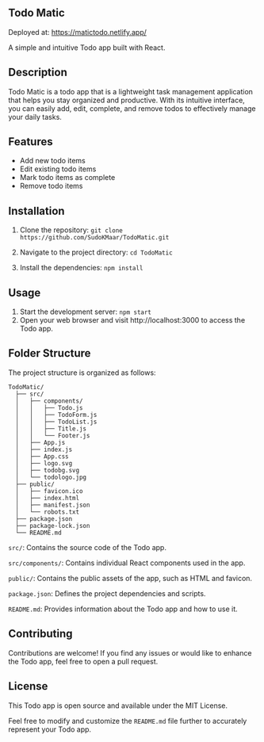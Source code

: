 ## Todo Matic

Deployed at: https://matictodo.netlify.app/

A simple and intuitive Todo app built with React.

## Description

Todo Matic is a todo app that is a lightweight task management application that helps you stay organized and productive. With its intuitive interface, you can easily add, edit, complete, and remove todos to effectively manage your daily tasks.

## Features

- Add new todo items
- Edit existing todo items
- Mark todo items as complete
- Remove todo items

## Installation

1. Clone the repository:
    ```git clone https://github.com/SudoKMaar/TodoMatic.git```

2. Navigate to the project directory:
    ```cd TodoMatic```

3. Install the dependencies:
    ```npm install```

## Usage
1. Start the development server: 
    ```npm start```
2. Open your web browser and visit http://localhost:3000 to access the Todo app.

## Folder Structure
The project structure is organized as follows:
```
TodoMatic/
  ├── src/
  │   ├── components/
  │   │   ├── Todo.js
  │   │   ├── TodoForm.js
  │   │   ├── TodoList.js
  │   │   ├── Title.js
  │   │   └── Footer.js
  │   ├── App.js
  │   ├── index.js
  │   ├── App.css
  │   ├── logo.svg
  │   ├── todobg.svg
  │   └── todologo.jpg
  ├── public/
  │   ├── favicon.ico
  │   ├── index.html
  │   ├── manifest.json  
  │   └── robots.txt
  ├── package.json
  ├── package-lock.json
  └── README.md
```

`src/`: Contains the source code of the Todo app.

`src/components/`: Contains individual React components used in the app.

`public/`: Contains the public assets of the app, such as HTML and favicon.

`package.json`: Defines the project dependencies and scripts.

`README.md`: Provides information about the Todo app and how to use it.

## Contributing
Contributions are welcome! If you find any issues or would like to enhance the Todo app, feel free to open a pull request.

## License
This Todo app is open source and available under the MIT License.

Feel free to modify and customize the `README.md` file further to accurately represent your Todo app.
